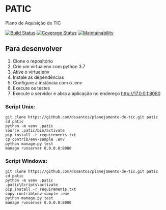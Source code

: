 # PATIC

Plano de Aquisição de TIC

[![Build Status](https://travis-ci.org/dssantos/planejamento-de-tic.svg?branch=master)](https://travis-ci.org/dssantos/planejamento-de-tic)
[![Coverage Status](https://coveralls.io/repos/github/dssantos/planejamento-de-tic/badge.svg?branch=master)](https://coveralls.io/github/dssantos/planejamento-de-tic?branch=master)
[![Maintainability](https://api.codeclimate.com/v1/badges/d37f8f1beb8822511efb/maintainability)](https://codeclimate.com/github/dssantos/planejamento-de-tic/maintainability)

## Para desenvolver

1. Clone o repositório
2. Crie um virtualenv com python 3.7
3. Ative o virtualenv
4. Instale as dependências
5. Configure a instância com o .env
6. Execute os testes
7. Execute o servidor e abra a aplicação no endereço http://17.0.0.1:8080

### Script Unix:
```console
git clone https://github.com/dssantos/planejamento-de-tic.git patic
cd patic
python -m venv .patic
source .patic/bin/activate
pip install -r requirements.txt
cp contrib/env-sample .env
python manage.py test
manage runserver 0.0.0.0:8080
```

### Script Windows:
```console
git clone https://github.com/dssantos/planejamento-de-tic.git patic
cd patic
python -m venv .patic
.patic\Scripts\activate
pip install -r requirements.txt
copy contrib\env-sample .env
python manage.py test
manage runserver 0.0.0.0:8080
```
